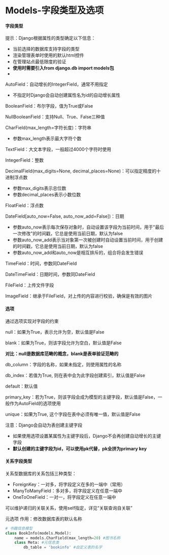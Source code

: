 # Models-字段类型及选项

#### 字段类型
提示：Django根据属性的类型确定以下信息：
- 当前选择的数据库支持字段的类型
- 渲染管理表单时使用的默认html控件
- 在管理站点最低限度的验证
- **使用时需要引入from django.db import models包**
- 
AutoField：自动增长的IntegerField，通常不用指定
- 不指定时Django会自动创建属性名为id的自动增长属性

BooleanField：布尔字段，值为True或False

NullBooleanField：支持Null、True、False三种值

CharField(max_length=字符长度)：字符串
- 参数max_length表示最大字符个数

TextField：大文本字段，一般超过4000个字符时使用

IntegerField：整数

DecimalField(max_digits=None, decimal_places=None)：可以指定精度的十进制浮点数

- 参数max_digits表示总位数
- 参数decimal_places表示小数位数

FloatField：浮点数

DateField[auto_now=False, auto_now_add=False])：日期
- 参数auto_now表示每次保存对象时，自动设置该字段为当前时间，用于"最后一次修改"的时间戳，它总是使用当前日期，默认为false
-  参数auto_now_add表示当对象第一次被创建时自动设置当前时间，用于创建的时间戳，它总是使用当前日期，默认为false
- 参数auto_now_add和auto_now是相互排斥的，组合将会发生错误

TimeField：时间，参数同DateField

DateTimeField：日期时间，参数同DateField

FileField：上传文件字段

ImageField：继承于FileField，对上传的内容进行校验，确保是有效的图片

#### 选项
通过选项实现对字段的约束

null：如果为True，表示允许为空，默认值是False

blank：如果为True，则该字段允许为空白，默认值是False

**对比：null是数据库范畴的概念，blank是表单验证范畴的**

db_column：字段的名称，如果未指定，则使用属性的名称

db_index：若值为True, 则在表中会为此字段创建索引，默认值是False

default：默认值

primary_key：若为True，则该字段会成为模型的主键字段，默认值是False，一般作为AutoField的选项使用

unique：如果为True, 这个字段在表中必须有唯一值，默认值是False

注意：Django会自动为表创建主键字段
- 如果使用选项设置某属性为主键字段后，Django不会再创建自动增长的主键字段
- **默认创建的主键字段为id，可以使用pk代替，pk全拼为primary key**

#### 关系字段类型
关系型数据库的关系包括三种类型：
- ForeignKey：一对多，将字段定义在多的一端中（常用）
- ManyToManyField：多对多，将字段定义在任意一端中
-  OneToOneField：一对一，将字段定义在任意一端中

可以维护递归的关联关系，使用self指定，详见“关联查询自关联”

元选项
作用：修改数据库表的默认名称
``` python
# 书籍信息模型
class BookInfo(models.Model):
	name = models.CharField(max_length=20) #图书名称
	class Meta: #元信息类
		db_table = 'bookinfo' #自定义表的名字
```
